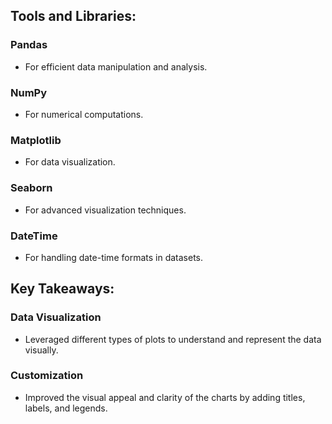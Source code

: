 ## Tools and Libraries:
### Pandas
* For efficient data manipulation and analysis.
### NumPy
* For numerical computations.
### Matplotlib
* For data visualization.
### Seaborn
* For advanced visualization techniques.
### DateTime
* For handling date-time formats in datasets.

## Key Takeaways:
### Data Visualization
* Leveraged different types of plots to understand and represent the data visually.
### Customization
* Improved the visual appeal and clarity of the charts by adding titles, labels, and legends.
